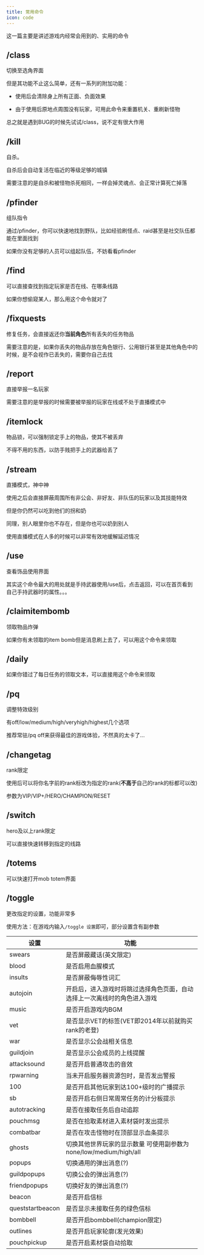 ```yaml
---
title: 常用命令
icon: code
---
```


这一篇主要是讲述游戏内经常会用到的、实用的命令

## /class
切换至选角界面

但是其功能不止这么简单，还有一系列的附加功能：

+ 使用后会清除身上所有正面、负面效果

+ 由于使用后原地点周围没有玩家，可用此命令来重置机关、重刷新怪物

总之就是遇到BUG的时候先试试/class，说不定有很大作用


## /kill
自杀。

自杀后会自动复活在临近的等级足够的城镇

需要注意的是自杀和被怪物杀死相同，一样会掉灵魂点、会正常计算死亡掉落


## /pfinder
组队指令

通过/pfinder，你可以快速地找到野队，比如经验刷怪点、raid甚至是社交队伍都能在里面找到

如果你没有足够的人员可以组起队伍，不妨看看pfinder

## /find

可以直接查找到指定玩家是否在线、在哪条线路

如果你想偷窥某人，那么用这个命令就对了

## /fixquests

修复任务，会直接返还你**当前角色**所有丢失的任务物品

需要注意的是，如果你丢失的物品存放在角色银行、公用银行甚至是其他角色中的时候，是不会视作已丢失的，需要你自己去找



## /report 

直接举报一名玩家

需要注意的是举报的时候需要被举报的玩家在线或不处于直播模式中

## /itemlock

物品锁，可以强制锁定手上的物品，使其不被丢弃

不得不用的东西，以防手贱把手上的武器给丢了

## /stream

直播模式，神中神

使用之后会直接屏蔽周围所有非公会、非好友、非队伍的玩家以及其技能特效

但是你仍然可以吃到他们的拐和奶

同理，别人眼里你也不存在，但是你也可以奶到别人

使用直播模式在人多的时候可以非常有效地缓解延迟情况

## /use

查看饰品使用界面

其实这个命令最大的用处就是手持武器使用/use后，点击返回，可以在首页看到自己手持武器时的属性。。。

## /claimitembomb

领取物品炸弹

如果你有未领取的item bomb但是消息刷上去了，可以用这个命令来领取

## /daily

如果你错过了每日任务的领取文本，可以直接用这个命令来领取

## /pq

调整特效级别

有off/low/medium/high/veryhigh/highest几个选项

推荐常驻/pq off来获得最佳的游戏体验，不然真的太卡了...

## /changetag

rank限定

使用后可以将你名字前的rank标改为指定的rank(**不高于**自己的rank的标都可以改)

参数为VIP/VIP+/HERO/CHAMPION/RESET

## /switch

hero及以上rank限定

可以直接快速转移到指定的线路

## /totems

可以快速打开mob totem界面

## /toggle

更改指定的设置，功能非常多

使用方法：在游戏内输入`/toggle 设置`即可，部分设置含有副参数

| 设置 | 功能 |
| --- | --- |
| swears | 是否屏蔽藏话(英文限定) |
| blood | 是否启用血腥模式 | 
| insults | 是否屏蔽侮辱性词汇 |
| autojoin | 开启后，进入游戏时将跳过选择角色页面，自动选择上一次离线时的角色进入游戏|
| music | 是否开启游戏内BGM |
| vet | 是否显示VET的标签(VET即2014年以前就购买rank的老登)|
| war | 是否显示公会战相关信息 |
| guildjoin | 是否显示公会成员的上线提醒 |
| attacksound | 是否开启普通攻击的音效 |
| rpwarning | 当未开启服务器资源包时，是否发出警报 |
| 100 | 是否开启其他玩家到达100+级时的广播提示 |
| sb | 是否开启右侧日常周常任务的计分板提示 |
| autotracking | 是否在接取任务后自动追踪 |
| pouchmsg | 是否在拾取素材进入素材袋时发出提示 |
| combatbar | 是否在攻击怪物时在顶部显示血条提示 |
| ghosts | 切换其他世界玩家的显示数量 可使用副参数为none/low/medium/high/all|
| popups | 切换通用的弹出消息(?)|
| guildpopups | 切换公会的弹出消息(?)|
| friendpopups | 切换好友的弹出消息(?)|
| beacon | 是否开启信标 |
| queststartbeacon | 是否显示未接取任务的绿色信标 |
| bombbell | 是否开启bombbell(champion限定) |
| outlines | 是否开启玩家轮廓(发光效果) |
| pouchpickup | 是否开启素材袋自动拾取 |
